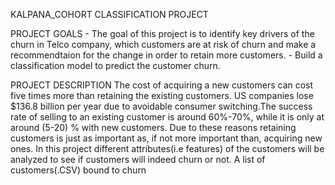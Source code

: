 KALPANA_COHORT CLASSIFICATION PROJECT

PROJECT GOALS
    - The goal of this project is to identify key drivers of the churn in Telco company, which customers are at risk of churn and make a recommendtaion for the change in order to retain more customers.
    - Build a classification model to predict the customer churn.

PROJECT DESCRIPTION
    The cost of acquiring a new customers can cost five times more than retaining the existing customers. US companies lose $136.8 billion per year due to avoidable consumer switching.The success rate of selling to an existing customer is around 60%-70%, while it is only at around (5-20) % with new customers. Due to these reasons retaining customers is just as important as, if not more important than, acquiring new ones. In this project different attributes(i.e features) of the customers will be analyzed to see if customers will indeed churn or not. A list of customers(.CSV) bound to churn